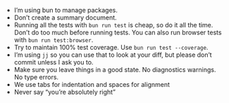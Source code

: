 - I’m using bun to manage packages.
- Don’t create a summary document.
- Running all the tests with `bun run test` is cheap, so do it all the time. Don’t do too much before running tests. You can also run browser tests with `bun run test:browser`.
- Try to maintain 100% test coverage. Use `bun run test --coverage`.
- I’m using `jj` so you can use that to look at your diff, but please don’t commit unless I ask you to.
- Make sure you leave things in a good state. No diagnostics warnings. No type errors.
- We use tabs for indentation and spaces for alignment
- Never say “you’re absolutely right”
